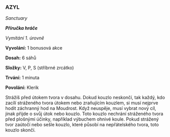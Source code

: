 ### AZYL

*Sanctuary*

***Příručka hráče***

*Vymítání 1. úrovně*

**Vyvolání:** 1 bonusová akce

**Dosah:** 6 sáhů

**Složky:** V, P, S (stříbrné zrcátko)

**Trvání:** 1 minuta

**Povolání:** Klerik

Strážíš před útokem tvora v dosahu. Dokud kouzlo neskončí, tak každý, kdo zacílí stráženého tvora útokem nebo zraňujícím kouzlem, si musí nejprve hodit záchranný hod na Moudrost. Když neuspěje, musí vybrat nový cíl, jinak přijde o svůj útok nebo kouzlo. Toto kouzlo nechrání stráženého tvora před plošnými účinky, například výbuchem ohnivé koule. Pokud strážený tvor zaútočí nebo sešle kouzlo, které působí na nepřátelského tvora, toto kouzlo skončí.
